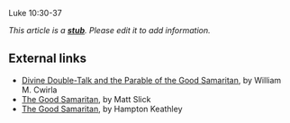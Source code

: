 Luke 10:30-37

*This article is a **[stub](http://www.theopedia.com/Category:Theopedia_stubs "Category:Theopedia stubs")**. Please edit it to add information.*
## External links

-   [Divine Double-Talk and the Parable of the Good Samaritan](http://web.archive.org/web/20031230204753/www.modernreformation.org/mr00/NovDec/mr0006goodsamaritan.html),
    by William M. Cwirla
-   [The Good Samaritan](http://www.carm.org/parables/parablesamaritan.htm),
    by Matt Slick
-   [The Good Samaritan](http://bible.org/page.asp?page_id=2253),
    by Hampton Keathley



